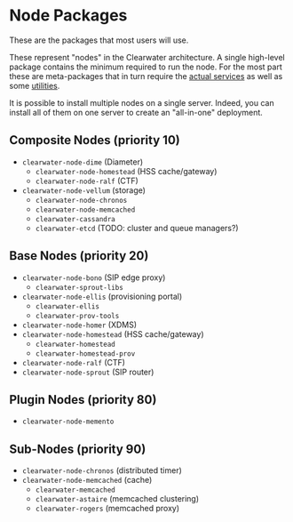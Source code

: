 Node Packages
=============

These are the packages that most users will use.

These represent "nodes" in the Clearwater architecture. A single high-level package contains
the minimum required to run the node. For the most part these are meta-packages that in turn require
the [actual services](service-packages.md) as well as some [utilities](utility-packages.md).

It is possible to install multiple nodes on a single server. Indeed, you can install all of them on
one server to create an "all-in-one" deployment.


Composite Nodes (priority 10)
-----------------------------

* `clearwater-node-dime` (Diameter)
    * `clearwater-node-homestead` (HSS cache/gateway)
    * `clearwater-node-ralf` (CTF)
* `clearwater-node-vellum` (storage)
    * `clearwater-node-chronos`
    * `clearwater-node-memcached`
    * `clearwater-cassandra`
    * `clearwater-etcd` (TODO: cluster and queue managers?)


Base Nodes (priority 20)
------------------------

* `clearwater-node-bono` (SIP edge proxy) 
    * `clearwater-sprout-libs`
* `clearwater-node-ellis` (provisioning portal)
    * `clearwater-ellis`
    * `clearwater-prov-tools`
* `clearwater-node-homer` (XDMS)
* `clearwater-node-homestead` (HSS cache/gateway)
    * `clearwater-homestead`
    * `clearwater-homestead-prov`
* `clearwater-node-ralf` (CTF)
* `clearwater-node-sprout` (SIP router)


Plugin Nodes (priority 80)
--------------------------

* `clearwater-node-memento`


Sub-Nodes (priority 90)
-----------------------

* `clearwater-node-chronos` (distributed timer)
* `clearwater-node-memcached` (cache)
    * `clearwater-memcached`
    * `clearwater-astaire` (memcached clustering)
    * `clearwater-rogers` (memcached proxy)
